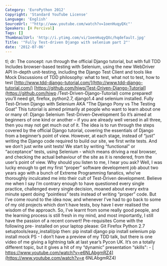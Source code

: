 ```yaml
---
Category: 'EuroPython 2012'
Copyright: 'Standard YouTube License'
Language: 'English'
SourceUrl: '"http://www.youtube.com/watch?v=1oenHuqyQXc"'
Speakers: [H Percival]
Tags: []
ThumbnailUrl: 'http://i.ytimg.com/vi/1oenHuqyQXc/hqdefault.jpg'
Title: '"Fully Test-driven Django with selenium part 2"'
date: '2012-07-06'
---
```

tl; dr: The concept: run through the official Django tutorial, but with full
TDD Includes browser-based testing with Selenium, using the new WebDriver API
In-depth unit-testing, including the Django Test Client and tools like Mock
Discussions of TDD philosophy: what to test, what not to test, how to test
[http://www.tdd-django-tutorial.com/](http://www.tdd-django-tutorial.com/)
[https://github.com/hjwp/Test-Driven-Django-Tutorial](https://github.com/hjwp
/Test-Driven-Django-Tutorial) come prepared! you’ll need git, firefox,
python2.7, django1.4 and selenium installed. Fully Test-Driven Django with
Selenium AKA “The Django Pony vs The Testing Goat” This tutorial is aimed
primarily at people who want to learn about one or many of: Django Selenium
Test-Driven-Development So it’s aimed at beginners of one kind or another – if
you are already well versed in all three, then you may not get much out of it.
The idea is to run through the steps covered by the official Django tutorial,
covering the essentials of Django from a beginner’s point of view. However, at
each stage, instead of “just” writing the Django code required to build our
site, we first write tests. And we don’t just write unit tests! We start by
writing “functional” or “acceptance” tests, using Selenium - which means
driving a real browser, and checking the actual behaviour of the site as it is
rendered, from the user’s point of view. Why should you listen to me, I hear
you ask? Well, I was lucky enough to get my first “proper” software
development job about two years ago with a bunch of Extreme Programming
fanatics, who’ve thoroughly inculcated me into their cult of Test-Driven
development. Believe me when I say I’m contrary enough to have questioned
every single practice, challenged every single decision, moaned about every
extra minute spent doing “pointless” tests instead of writing “proper” code.
But I’ve come round to the idea now, and whenever I’ve had to go back to some
of my old projects which don’t have tests, boy have I ever realised the wisdom
of the approach. So, I’ve learnt from some really good people, and the
learning process is still fresh in my mind, and most importantly, I still have
the passion of a recent convert! Pre-requisites Come with the following pre-
installed on your laptop please: Git Firefox Python 2.7
setuptools/easy_install/pip then: pip install django pip install selenium pip
install mock PS - I don’t have a preview of my TDD talk, but there is one
video of me giving a lightning talk at last year’s Pycon UK. It’s on a totally
different topic, but it gives a hit of my “dynamic” presentation “skills": - [
https://www.youtube.com/watch?v=e6NLAbgmRZ4](https://www.youtube.com/watch?v=e
6NLAbgmRZ4)

